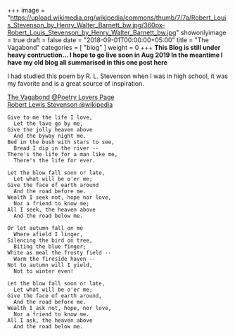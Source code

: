 
+++
image = "https://upload.wikimedia.org/wikipedia/commons/thumb/7/7a/Robert_Louis_Stevenson_by_Henry_Walter_Barnett_bw.jpg/360px-Robert_Louis_Stevenson_by_Henry_Walter_Barnett_bw.jpg"
showonlyimage = true
draft = false
date = "2018-09-01T00:00:00+05:00"
title = "The Vagabond"
categories = [ "blog" ]
weight = 0
+++
**This Blog is still under heavy contruction...  I hope to go live soon in Aug 2019 In the meantime I have my old blog all  summarised in this one post here**

I had studied this poem by R. L. Stevenson when I was in high school, it was my favorite and is a great source of
inspiration.

[The Vagabond @Poetry Lovers Page](https://www.poetryloverspage.com/poets/stevenson/vagabond.html)  
[Robert Lewis Stevenson @wikipedia](https://en.wikipedia.org/wiki/Robert_Louis_Stevenson)

<!--more-->

```
Give to me the life I love,  
  Let the lave go by me,  
Give the jolly heaven above 
  And the byway night me.  
Bed in the bush with stars to see,  
  Bread I dip in the river --  
There's the life for a man like me,  
  There's the life for ever.  

Let the blow fall soon or late, 
  Let what will be o'er me; 
Give the face of earth around 
  And the road before me.  
Wealth I seek not, hope nor love,  
  Nor a friend to know me;  
All I seek, the heaven above  
  And the road below me.

Or let autumn fall on me  
  Where afield I linger,  
Silencing the bird on tree, 
  Biting the blue finger; 
White as meal the frosty field -- 
  Warm the fireside haven -- 
Not to autumn will I yield,  
  Not to winter even!

Let the blow fall soon or late, 
  Let what will be o'er me; 
Give the face of earth around, 
  And the road before me.  
Wealth I ask not, hope, nor love,  
  Nor a friend to know me.  
All I ask, the heaven above  
  And the road below me.  
```

